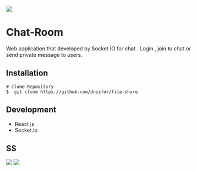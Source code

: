 ![](https://user-images.githubusercontent.com/86577022/134747821-5ecb05f9-5a0b-40a4-bf35-14b23e9e0673.png)
# Chat-Room 

Web application that developed by Socket.İO  for chat . Login ,  join to chat or send private message to users.

## Installation
```
# Clone Repository
$  git clone https://github.com/dnizfor/file-share
```

## Development
- React js
- Socket.io


## SS 
![](https://user-images.githubusercontent.com/86577022/134747822-45b5729b-37d3-42f0-a227-401961de5c38.png)
![](https://user-images.githubusercontent.com/86577022/134747820-6c4af738-f3ae-419a-bd04-ca19edcac864.png)

